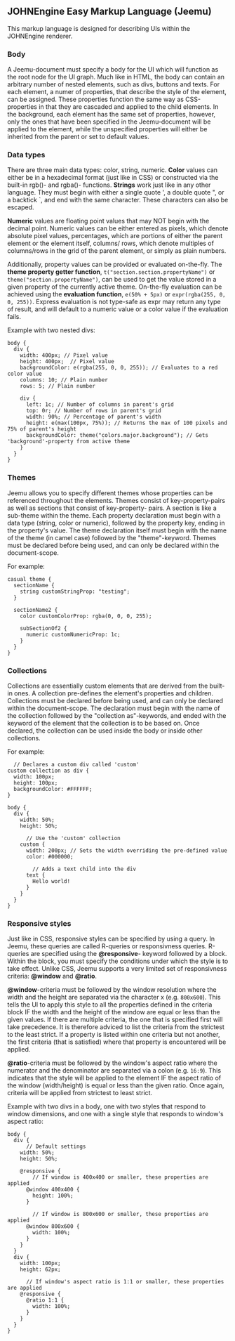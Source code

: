 ## JOHNEngine Easy Markup Language (Jeemu)

This markup language is designed for describing UIs within the JOHNEngine renderer.

### Body
A Jeemu-document must specify a body for the UI which will function as the root node for the
UI graph. Much like in HTML, the body can contain an arbitrary number of nested elements, such
as divs, buttons and texts. For each element, a numer of properties, that describe the style of 
the element, can be assigned. These properties function the same way as CSS-properties in that 
they are cascaded and applied to the child elements. In the background, each element has the 
same set of properties, however, only the ones that have been specified in the Jeemu-document 
will be applied to the element, while the unspecified properties will either be inherited from 
the parent or set to default values.

### Data types
There are three main data types: color, string, numeric. **Color** values can either be in a 
hexadecimal format (just like in CSS) or constructed via the built-in rgb()- and rgba()-
functions. **Strings** work just like in any other language. They must begin with either a 
single quote ', a double quote ", or a backtick `, and end with the same character. These 
characters can also be escaped. 

**Numeric** values are floating point values that may NOT begin with the decimal 
point. Numeric values can be either entered as pixels, which denote absolute pixel values, 
percentages, which are portions of either the parent element or the element itself, columns/
rows, which denote multiples of columns/rows in the grid of the parent element, or simply as 
plain numbers.

Additionally, property values can be provided or evaluated on-the-fly. The **theme property 
getter function**, `t("section.section.propertyName")` or `theme("section.propertyName")`, 
can be used to get the value stored in a given property of the currently active theme. 
On-the-fly evaluation can be achieved using the **evaluation function**, `e(50% + 5px)` or 
`expr(rgba(255, 0, 0, 255))`. Express evaluation is not type-safe as expr may return any type
of result, and will default to a numeric value or a color value if the evaluation fails.

Example with two nested divs:

    body {
      div {
        width: 400px; // Pixel value
        height: 400px;  // Pixel value
        backgroundColor: e(rgba(255, 0, 0, 255)); // Evaluates to a red color value
        columns: 10; // Plain number
        rows: 5; // Plain number

        div {
          left: 1c; // Number of columns in parent's grid
          top: 0r; // Number of rows in parent's grid
          width: 90%; // Percentage of parent's width
          height: e(max(100px, 75%)); // Returns the max of 100 pixels and 75% of parent's height
          backgroundColor: theme("colors.major.background"); // Gets 'background'-property from active theme
        }
      }
    }

### Themes
Jeemu allows you to specify different themes whose properties can be referenced throughout the 
elements. Themes consist of key-property-pairs as well as sections that consist of key-property-
pairs. A section is like a sub-theme within the theme. Each property declaration must begin with 
a data type (string, color or numeric), followed by the property key, ending in the property's
value. The theme declaration itself must begin with the name of the theme (in camel case) 
followed by the "theme"-keyword. Themes must be declared before being used, and can only be 
declared within the document-scope. 

For example:

    casual theme {
      sectionName {
        string customStringProp: "testing";
      }

      sectionName2 {
        color customColorProp: rgba(0, 0, 0, 255);
        
        subSectionOf2 {
          numeric customNumericProp: 1c;
        }
      }
    }

### Collections
Collections are essentially custom elements that are derived from the built-in ones. A 
collection pre-defines the element's properties and children. Collections must be declared 
before being used, and can only be declared within the document-scope. The declaration must 
begin with the name of the collection followed by the "collection as"-keywords, and ended with
the keyword of the element that the collection is to be based on. Once declared, the 
collection can be used inside the body or inside other collections.

For example:

      // Declares a custom div called 'custom'
    custom collection as div {
      width: 100px;
      height: 100px;
      backgroundColor: #FFFFFF;
    }

    body {
      div {
        width: 50%;
        height: 50%;

          // Use the 'custom' collection
        custom {
          width: 200px; // Sets the width overriding the pre-defined value
          color: #000000;

            // Adds a text child into the div
          text {
            Hello world!
          }
        }
      }
    }

### Responsive styles
Just like in CSS, responsive styles can be specified by using a query. In Jeemu, these queries 
are called R-queries or responsivness queries. R-queries are specified using the **@responsive**-
keyword followed by a block. Within the block, you must specify the conditions under which the 
style is to take effect. Unlike CSS, Jeemu supports a very limited set of responsivness 
criteria: **@window** and **@ratio**.

**@window**-criteria must be followed by the window resolution where the width and the height
are separated via the character x (e.g. `800x600`). This tells the UI to apply this style to 
all the properties defined in the criteria block IF the width and the height of the window 
are equal or less than the given values. If there are multiple criteria, the one that is 
specified first will take precedence. It is therefore adviced to list the criteria from the 
strictest to the least strict. If a property is listed within one criteria but not another,
the first criteria (that is satisfied) where that property is encountered will be applied.

**@ratio**-criteria must be followed by the window's aspect ratio where the numerator and 
the denominator are separated via a colon (e.g. `16:9`). This indicates that the style will 
be applied to the element IF the aspect ratio of the window (width/height) is equal or less 
than the given ratio. Once again, criteria will be applied from strictest to least strict.

Example with two divs in a body, one with two styles that respond to window dimensions, and
one with a single style that responds to window's aspect ratio:

    body {
      div {
          // Default settings
        width: 50%;
        height: 50%;

        @responsive {
            // If window is 400x400 or smaller, these properties are applied
          @window 400x400 {
            height: 100%;
          }

            // If window is 800x600 or smaller, these properties are applied
          @window 800x600 {
            width: 100%;
          }
        }
      }
      div {
        width: 100px;
        height: 62px;

          // If window's aspect ratio is 1:1 or smaller, these properties are applied
        @responsive {
          @ratio 1:1 {
            width: 100%;
          }
        }
      }
    }
